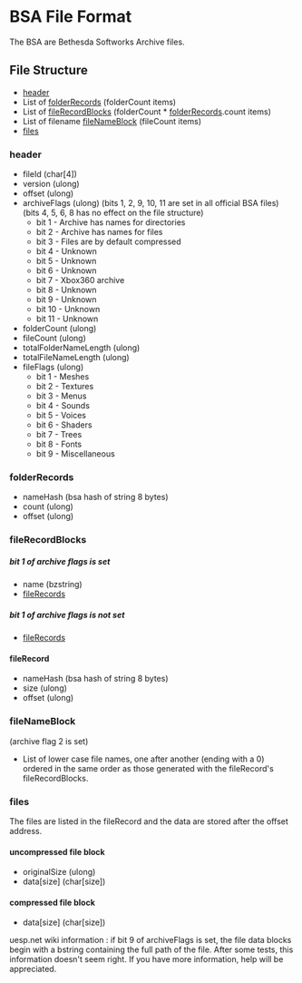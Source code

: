 # BSA File Format

The BSA are Bethesda Softworks Archive files.

## File Structure

* [header](#header)
* List of [folderRecords](#folderrecords) (folderCount items)
* List of [fileRecordBlocks](#filerecordblocks) (folderCount * [folderRecords](#folderrecords).count items)
* List of filename [fileNameBlock](#filenameblock) (fileCount items)
* [files](#files)

### header

* fileId (char[4])
* version (ulong)
* offset (ulong)
* archiveFlags (ulong) (bits 1, 2, 9, 10, 11 are set in all official BSA files) (bits 4, 5, 6, 8 has no effect on the file structure)
  * bit 1 - Archive has names for directories
  * bit 2 - Archive has names for files
  * bit 3 - Files are by default compressed
  * bit 4 - Unknown
  * bit 5 - Unknown
  * bit 6 - Unknown
  * bit 7 - Xbox360 archive
  * bit 8 - Unknown
  * bit 9 - Unknown
  * bit 10 - Unknown
  * bit 11 - Unknown
* folderCount (ulong)
* fileCount (ulong)
* totalFolderNameLength (ulong)
* totalFileNameLength (ulong)
* fileFlags (ulong)
  * bit 1 - Meshes
  * bit 2 - Textures
  * bit 3 - Menus
  * bit 4 - Sounds
  * bit 5 - Voices
  * bit 6 - Shaders
  * bit 7 - Trees
  * bit 8 - Fonts
  * bit 9 - Miscellaneous

### folderRecords
* nameHash (bsa hash of string 8 bytes)
* count (ulong)
* offset (ulong)

### fileRecordBlocks

##### bit 1 of archive flags is set
* name (bzstring)
* [fileRecords](#filerecord)

##### bit 1 of archive flags is not set
* [fileRecords](#filerecord)

####  fileRecord
* nameHash (bsa hash of string 8 bytes)
* size (ulong)
* offset (ulong)

### fileNameBlock
(archive flag 2 is set)
* List of lower case file names, one after another (ending with a 0) ordered in the same order as those generated with the fileRecord's fileRecordBlocks.

### files

The files are listed in the fileRecord and the data are stored after the offset address.

#### uncompressed file block
* originalSize (ulong)
* data[size] (char[size])

#### compressed file block
* data[size] (char[size])

uesp.net wiki information : if bit 9 of archiveFlags is set, the file data blocks begin with a bstring containing the full path of the file.
After some tests, this information doesn't seem right. If you have more information, help will be appreciated.
